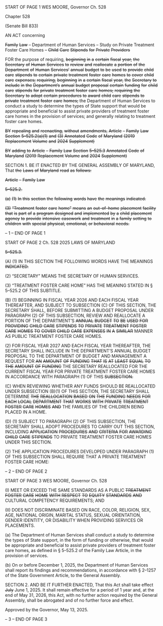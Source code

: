 START OF PAGE 1
WES MOORE, Governor Ch. 528

Chapter 528

(Senate Bill 833)

AN ACT concerning

~~Family~~ ~~Law~~ ~~–~~ Department of Human Services – Study on Private Treatment
Foster Care Homes ~~–~~ ~~Child~~ ~~Care~~ ~~Stipends~~ ~~for~~ ~~Private~~ ~~Providers~~

FOR the purpose of requiring, ~~beginning~~ ~~in~~ ~~a~~ ~~certain~~ ~~fiscal~~ ~~year,~~ ~~the~~ ~~Secretary~~ ~~of~~ ~~Human~~
~~Services~~ ~~to~~ ~~review~~ ~~and~~ ~~reallocate~~ ~~a~~ ~~portion~~ ~~of~~ ~~the~~ ~~Department~~ ~~of~~ ~~Human~~ ~~Services’~~
~~annual~~ ~~budget~~ ~~to~~ ~~be~~ ~~used~~ ~~to~~ ~~provide~~ ~~child~~ ~~care~~ ~~stipends~~ ~~to~~ ~~certain~~ ~~private~~ ~~treatment~~
~~foster~~ ~~care~~ ~~homes~~ ~~to~~ ~~cover~~ ~~child~~ ~~care~~ ~~expenses;~~ ~~requiring,~~ ~~beginning~~ ~~in~~ ~~a~~ ~~certain~~ ~~fiscal~~
~~year,~~ ~~the~~ ~~Secretary~~ ~~to~~ ~~include~~ ~~in~~ ~~the~~ ~~Department’s~~ ~~annual~~ ~~budget~~ ~~proposal~~ ~~certain~~
~~funding~~ ~~for~~ ~~child~~ ~~care~~ ~~stipends~~ ~~for~~ ~~private~~ ~~treatment~~ ~~foster~~ ~~care~~ ~~homes;~~ ~~requiring~~ ~~the~~
~~Secretary~~ ~~to~~ ~~adopt~~ ~~certain~~ ~~procedures~~ ~~to~~ ~~award~~ ~~child~~ ~~care~~ ~~stipends~~ ~~to~~ ~~private~~
~~treatment~~ ~~foster~~ ~~care~~ ~~homes;~~ the Department of Human Services to conduct a study
to determine the types of State support that would be appropriate and beneficial to
assist private providers of treatment foster care homes in the provision of services;
and generally relating to treatment foster care homes.

~~BY~~ ~~repealing~~ ~~and~~ ~~reenacting,~~ ~~without~~ ~~amendments,~~
~~Article~~ ~~–~~ ~~Family~~ ~~Law~~
~~Section~~ ~~5–525.2(a)(1)~~ ~~and~~ ~~(3)~~
~~Annotated~~ ~~Code~~ ~~of~~ ~~Maryland~~
~~(2019~~ ~~Replacement~~ ~~Volume~~ ~~and~~ ~~2024~~ ~~Supplement)~~

~~BY~~ ~~adding~~ ~~to~~
~~Article~~ ~~–~~ ~~Family~~ ~~Law~~
~~Section~~ ~~5–525.3~~
~~Annotated~~ ~~Code~~ ~~of~~ ~~Maryland~~
~~(2019~~ ~~Replacement~~ ~~Volume~~ ~~and~~ ~~2024~~ ~~Supplement)~~

SECTION 1. BE IT ENACTED BY THE GENERAL ASSEMBLY OF MARYLAND,
That ~~the~~ ~~Laws~~ ~~of~~ ~~Maryland~~ ~~read~~ ~~as~~ ~~follows:~~

~~Article~~ ~~–~~ ~~Family~~ ~~Law~~

~~5–525.2.~~

~~(a)~~ ~~(1)~~ ~~In~~ ~~this~~ ~~section~~ ~~the~~ ~~following~~ ~~words~~ ~~have~~ ~~the~~ ~~meanings~~ ~~indicated.~~

~~(3)~~ ~~“Treatment~~ ~~foster~~ ~~care~~ ~~home”~~ ~~means~~ ~~an~~ ~~out–of–home~~ ~~placement~~ ~~facility~~
~~that~~ ~~is~~ ~~part~~ ~~of~~ ~~a~~ ~~program~~ ~~designed~~ ~~and~~ ~~implemented~~ ~~by~~ ~~a~~ ~~child~~ ~~placement~~ ~~agency~~ ~~to~~ ~~provide~~
~~intensive~~ ~~casework~~ ~~and~~ ~~treatment~~ ~~in~~ ~~a~~ ~~family~~ ~~setting~~ ~~to~~ ~~children~~ ~~with~~ ~~special~~ ~~physical,~~
~~emotional,~~ ~~or~~ ~~behavioral~~ ~~needs.~~

– 1 –
END OF PAGE 1

START OF PAGE 2
Ch. 528 2025 LAWS OF MARYLAND

~~5–525.3.~~

(A) (1) IN THIS SECTION THE FOLLOWING WORDS HAVE THE MEANINGS
~~INDICATED.~~

(2) “SECRETARY” MEANS THE SECRETARY OF HUMAN SERVICES.

(3) “TREATMENT FOSTER CARE HOME” HAS THE MEANING STATED IN
§ 5–525.2 OF THIS SUBTITLE.

(B) (1) BEGINNING IN FISCAL YEAR 2026 AND EACH FISCAL YEAR
THEREAFTER, AND SUBJECT TO SUBSECTION (C) OF THIS SECTION, THE SECRETARY
SHALL, BEFORE SUBMITTING A BUDGET PROPOSAL UNDER PARAGRAPH (2) OF THIS
SUBSECTION, REVIEW AND REALLOCATE A PORTION OF THE DEPARTMENT’S
~~ANNUAL~~ ~~BUDGET~~ ~~TO~~ ~~BE~~ ~~USED~~ ~~FOR~~ ~~PROVIDING~~ ~~CHILD~~ ~~CARE~~ ~~STIPENDS~~ ~~TO~~ ~~PRIVATE~~
~~TREATMENT~~ ~~FOSTER~~ ~~CARE~~ ~~HOMES~~ ~~TO~~ ~~COVER~~ ~~CHILD~~ ~~CARE~~ ~~EXPENSES~~ ~~IN~~ ~~A~~ ~~SIMILAR~~
MANNER AS PUBLIC TREATMENT FOSTER CARE HOMES.

(2) FOR FISCAL YEAR 2027 AND EACH FISCAL YEAR THEREAFTER,
THE SECRETARY SHALL INCLUDE IN THE DEPARTMENT’S ANNUAL BUDGET
PROPOSAL TO THE DEPARTMENT OF BUDGET AND MANAGEMENT A REQUEST FOR
~~AN~~ ~~AMOUNT~~ ~~OF~~ ~~FUNDING~~ ~~THAT~~ ~~IS~~ ~~AT~~ ~~LEAST~~ ~~EQUAL~~ ~~TO~~ ~~THE~~ ~~AMOUNT~~ ~~OF~~ ~~FUNDING~~
THE SECRETARY REALLOCATED FOR THE CURRENT FISCAL YEAR FOR PRIVATE
TREATMENT FOSTER CARE HOMES IN ACCORDANCE WITH PARAGRAPH (1) OF THIS
~~SUBSECTION.~~

(C) WHEN REVIEWING WHETHER ANY FUNDS SHOULD BE REALLOCATED
UNDER SUBSECTION (B)(1) OF THIS SECTION, THE SECRETARY SHALL DETERMINE
~~THE~~ ~~REALLOCATION~~ ~~BASED~~ ~~ON~~ ~~THE~~ ~~FUNDING~~ ~~NEEDS~~ ~~FOR~~ ~~EACH~~ ~~LOCAL~~
~~DEPARTMENT~~ ~~THAT~~ ~~WORKS~~ ~~WITH~~ ~~PRIVATE~~ ~~TREATMENT~~ ~~FOSTER~~ ~~CARE~~ ~~HOMES~~ ~~AND~~
THE FAMILIES OF THE CHILDREN BEING PLACED IN A HOME.

(D) (1) SUBJECT TO PARAGRAPH (2) OF THIS SUBSECTION, THE
SECRETARY SHALL ADOPT PROCEDURES TO CARRY OUT THIS SECTION, INCLUDING
~~APPLICATION~~ ~~PROCEDURES~~ ~~AND~~ ~~CRITERIA~~ ~~FOR~~ ~~AWARDING~~ ~~CHILD~~ ~~CARE~~ ~~STIPENDS~~
TO PRIVATE TREATMENT FOSTER CARE HOMES UNDER THIS SECTION.

(2) THE APPLICATION PROCEDURES DEVELOPED UNDER
PARAGRAPH (1) OF THIS SUBSECTION SHALL REQUIRE THAT A PRIVATE TREATMENT
FOSTER CARE HOME:

– 2 –
END OF PAGE 2

START OF PAGE 3
WES MOORE, Governor Ch. 528

(I) MEET OR EXCEED THE SAME STANDARDS AS A PUBLIC
~~TREATMENT~~ ~~FOSTER~~ ~~CARE~~ ~~HOME~~ ~~WITH~~ ~~RESPECT~~ ~~TO~~ ~~EQUITY~~ ~~STANDARDS~~ ~~AND~~
CULTURAL COMPETENCY REQUIREMENTS; AND

(II) DOES NOT DISCRIMINATE BASED ON RACE, COLOR,
RELIGION, SEX, AGE, NATIONAL ORIGIN, MARITAL STATUS, SEXUAL ORIENTATION,
GENDER IDENTITY, OR DISABILITY WHEN PROVIDING SERVICES OR PLACEMENTS.

(a) The Department of Human Services shall conduct a study to determine the
types of State support, in the form of funding or otherwise, that would be appropriate and
beneficial to assist private providers of treatment foster care homes, as defined in § 5–525.2
of the Family Law Article, in the provision of services.

(b) On or before December 1, 2025, the Department of Human Services shall
report its findings and recommendations, in accordance with § 2–1257 of the State
Government Article, to the General Assembly.

SECTION 2. AND BE IT FURTHER ENACTED, That this Act shall take effect ~~July~~
June 1, 2025. It shall remain effective for a period of 1 year and, at the end of May 31, 2026,
this Act, with no further action required by the General Assembly, shall be abrogated and
of no further force and effect.

Approved by the Governor, May 13, 2025.

– 3 –
END OF PAGE 3